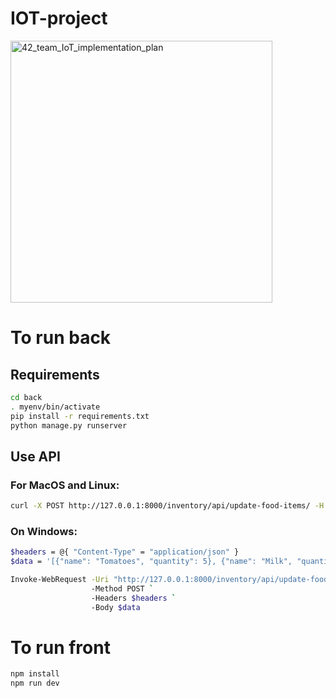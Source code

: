 # IOT-project

<img width="419" alt="42_team_IoT_implementation_plan" src="https://github.com/user-attachments/assets/e5baf6c4-ad47-48f6-b7fb-044a3335e25d">

# To run back

## Requirements

```bash
cd back
. myenv/bin/activate
pip install -r requirements.txt
python manage.py runserver
```

## Use API

### For MacOS and Linux:

```bash
curl -X POST http://127.0.0.1:8000/inventory/api/update-food-items/ -H "Content-Type: application/json" -d '[{"name": "Tomatoes", "quantity": 5}, {"name": "Milk", "quantity": -2}]'
```

### On Windows:

```bash
$headers = @{ "Content-Type" = "application/json" }
$data = '[{"name": "Tomatoes", "quantity": 5}, {"name": "Milk", "quantity": 2}]'

Invoke-WebRequest -Uri "http://127.0.0.1:8000/inventory/api/update-food-items/" `
                  -Method POST `
                  -Headers $headers `
                  -Body $data
```

# To run front

```bash
npm install
npm run dev
```
